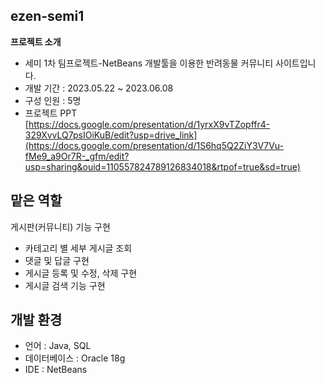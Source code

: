 ## ezen-semi1
**프로젝트 소개**
- 세미 1차 팀프로젝트-NetBeans 개발툴을 이용한 반려동물 커뮤니티 사이트입니다.
- 개발 기간 : 2023.05.22 ~ 2023.06.08
- 구성 인원 : 5명
- 프로젝트 PPT<BR> [https://docs.google.com/presentation/d/1yrxX9vTZopffr4-329XvvLQ7psIOiKuB/edit?usp=drive_link](https://docs.google.com/presentation/d/1S6hq5Q2ZiY3V7Vu-fMe9_a9Or7R-_gfm/edit?usp=sharing&ouid=110557824789126834018&rtpof=true&sd=true)
## 맡은 역할
게시판(커뮤니티) 기능 구현
- 카테고리 별 세부 게시글 조회
- 댓글 및 답글 구현
- 게시글 등록 및 수정, 삭제 구현
- 게시글 검색 기능 구현
## 개발 환경
- 언어 : Java, SQL
- 데이터베이스 : Oracle 18g
- IDE : NetBeans
